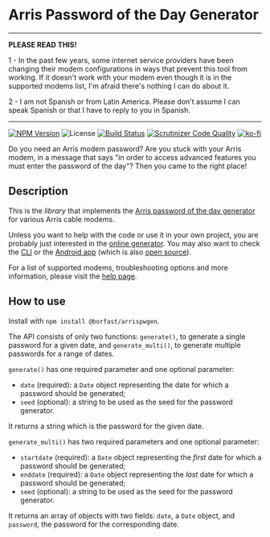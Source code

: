 # Arris Password of the Day Generator

-----------------------------------

**PLEASE READ THIS!**

1 - In the past few years, some internet service providers have been changing their modem configurations in ways that prevent this tool from working. If it doesn't work with your modem even though it is in the supported modems list, I'm afraid there's nothing I can do about it.

2 - I am not Spanish or from Latin America. Please don't assume I can speak Spanish or that I have to reply to you in Spanish.

-----------------------------------

[![NPM Version](https://img.shields.io/npm/v/@borfast/arrispwgen.svg?style=flat)](https://npmjs.org/package/@borfast/arrispwgen)
![License](https://img.shields.io/github/license/borfast/arrispwgen)
[![Build Status](https://travis-ci.org/borfast/arrispwgen.svg?branch=master)](https://travis-ci.org/borfast/arrispwgen)
[![Scrutinizer Code Quality](https://scrutinizer-ci.com/g/borfast/arrispwgen/badges/quality-score.png?b=master)](https://scrutinizer-ci.com/g/borfast/arrispwgen/?branch=master)
[![ko-fi](https://www.ko-fi.com/img/githubbutton_sm.svg)](https://ko-fi.com/B0B61NQ8A)

Do you need an Arris modem password? Are you stuck with your Arris modem, in a message that says "in order to access advanced features you must enter the password of the day"? Then you came to the right place!

## Description

This is the _library_ that implements the [Arris password of the day generator](https://arrispwgen.borfast.com) for various Arris cable modems.

Unless you want to help with the code or use it in your own project, you are probably just interested in the [online generator](https://arrispwgen.borfast.com). You may also want to check the [CLI](https://github.com/borfast/arrispwgen-cli) or the [Android app](https://play.google.com/store/apps/details?id=com.grounduphq.arrispwgen) (which is also [open source](https://github.com/borfast/arrispwgen-android)).

For a list of supported modems, troubleshooting options and more information, please visit the [help page](https://arrispwgen.borfast.com/help).


## How to use

Install with `npm install @borfast/arrispwgen`.

The API consists of only two functions: `generate()`, to generate a single password for a given date, and `generate_multi()`, to generate multiple passwords for a range of dates.

`generate()` has one required parameter and one optional parameter:

* `date` (required): a `Date` object representing the date for which a password should be generated;
* `seed` (optional): a string to be used as the seed for the password generator.

It returns a string which is the password for the given date.

`generate_multi()` has two required parameters and one optional parameter:

* `startdate` (required): a `Date` object representing the _first_ date for which a password should be generated;
* `enddate` (required): a `Date` object representing the _last_ date for which a password should be generated;
* `seed` (optional): a string to be used as the seed for the password generator.

It returns an array of objects with two fields: `date`, a `Date` object, and `password`, the password for the corresponding date.
